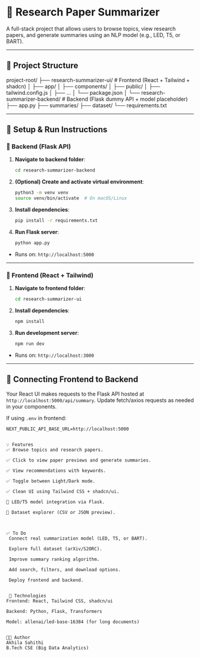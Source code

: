 # 🧠 Research Paper Summarizer

A full-stack project that allows users to browse topics, view research papers, and generate summaries using an NLP model (e.g., LED, T5, or BART).

---

## 📁 Project Structure

project-root/
├── research-summarizer-ui/         # Frontend (React + Tailwind + shadcn)
│   ├── app/
│   ├── components/
│   ├── public/
│   ├── tailwind.config.js
│   ├── ...
│   └── package.json
│
└── research-summarizer-backend/    # Backend (Flask dummy API + model placeholder)
    ├── app.py
    ├── summaries/
    ├── dataset/
    └── requirements.txt


---

## 🚀 Setup & Run Instructions

### 🔧 Backend (Flask API)

1. **Navigate to backend folder**:
    ```bash
    cd research-summarizer-backend
    ```

2. **(Optional) Create and activate virtual environment**:
    ```bash
    python3 -m venv venv
    source venv/bin/activate  # On macOS/Linux
    ```

3. **Install dependencies**:
    ```bash
    pip install -r requirements.txt
    ```

4. **Run Flask server**:
    ```bash
    python app.py
    ```

- Runs on: `http://localhost:5000`

---

### 🎨 Frontend (React + Tailwind)

1. **Navigate to frontend folder**:
    ```bash
    cd research-summarizer-ui
    ```

2. **Install dependencies**:
    ```bash
    npm install
    ```

3. **Run development server**:
    ```bash
    npm run dev
    ```

- Runs on: `http://localhost:3000`

---

## 🔗 Connecting Frontend to Backend

Your React UI makes requests to the Flask API hosted at `http://localhost:5000/api/summary`. Update fetch/axios requests as needed in your components.

If using `.env` in frontend:
```env
NEXT_PUBLIC_API_BASE_URL=http://localhost:5000


💡 Features
✅ Browse topics and research papers.

✅ Click to view paper previews and generate summaries.

✅ View recommendations with keywords.

✅ Toggle between Light/Dark mode.

✅ Clean UI using Tailwind CSS + shadcn/ui.

🚧 LED/T5 model integration via Flask.

🚧 Dataset explorer (CSV or JSON preview).



✅ To Do
 Connect real summarization model (LED, T5, or BART).

 Explore full dataset (arXiv/S2ORC).

 Improve summary ranking algorithm.

 Add search, filters, and download options.

 Deploy frontend and backend.


 🧠 Technologies
Frontend: React, Tailwind CSS, shadcn/ui

Backend: Python, Flask, Transformers

Model: allenai/led-base-16384 (for long documents)


👩‍💻 Author
Akhila Sahithi
B.Tech CSE (Big Data Analytics)